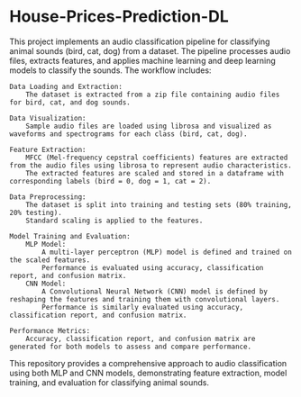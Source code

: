 # House-Prices-Prediction-DL
This project implements an audio classification pipeline for classifying animal sounds (bird, cat, dog) from a dataset. The pipeline processes audio files, extracts features, and applies machine learning and deep learning models to classify the sounds. The workflow includes:

    Data Loading and Extraction:
        The dataset is extracted from a zip file containing audio files for bird, cat, and dog sounds.

    Data Visualization:
        Sample audio files are loaded using librosa and visualized as waveforms and spectrograms for each class (bird, cat, dog).

    Feature Extraction:
        MFCC (Mel-frequency cepstral coefficients) features are extracted from the audio files using librosa to represent audio characteristics.
        The extracted features are scaled and stored in a dataframe with corresponding labels (bird = 0, dog = 1, cat = 2).

    Data Preprocessing:
        The dataset is split into training and testing sets (80% training, 20% testing).
        Standard scaling is applied to the features.

    Model Training and Evaluation:
        MLP Model:
            A multi-layer perceptron (MLP) model is defined and trained on the scaled features.
            Performance is evaluated using accuracy, classification report, and confusion matrix.
        CNN Model:
            A Convolutional Neural Network (CNN) model is defined by reshaping the features and training them with convolutional layers.
            Performance is similarly evaluated using accuracy, classification report, and confusion matrix.

    Performance Metrics:
        Accuracy, classification report, and confusion matrix are generated for both models to assess and compare performance.

This repository provides a comprehensive approach to audio classification using both MLP and CNN models, demonstrating feature extraction, model training, and evaluation for classifying animal sounds.
